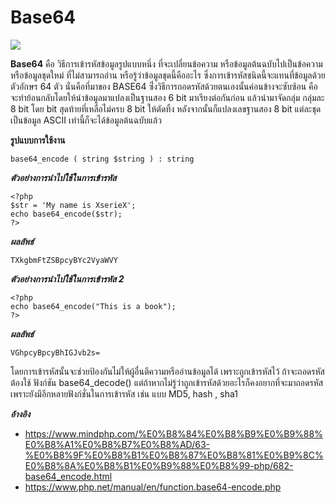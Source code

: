Base64
===================

![]('../images/base64.jpg')

 **Base64** คือ วิธีการเข้ารหัสข้อมูลรูปแบบหนึ่ง ที่จะเปลี่ยนข้อความ หรือข้อมูลต้นฉบับไปเป็นข้อความ หรือข้อมูลชุดใหม่ ที่ไม่สามารถอ่าน หรือรู้ว่าข้อมูลชุดนี้คืออะไร ซึ่งการเข้ารหัสชนิดนี้จะแทนที่ข้อมูลด้วยตัวอักษร 64 ตัว นั่นคือที่มาของ BASE64  ซึ่่งวิธีการถอดรหัสด้วยตนเองนั้นค่อนข้างจะซับซ้อน คือ  จะทําย้อนกลับโดยให้นําข้อมูลมาแปลงเป็นฐานสอง 6 bit มาเรียงต่อกันก่อน แล้วนํามาจัดกลุ่ม กลุ่มละ 8 bit โดย bit สุดท้ายที่เหลือไม่ครบ 8 bit ให้ตัดทิ้ง หลังจากนั้นก็แปลงเลขฐานสอง 8 bit แต่ละชุดเป็นข้อมูล ASCII เท่านี้ก็จะได้ข้อมูลต้นฉบับแล้ว

 **รูปแบบการใช้งาน**

    base64_encode ( string $string ) : string

***ตัวอย่างการนำไปใช้ในการเข้ารหัส*** 

    <?php
    $str = 'My name is XserieX';
    echo base64_encode($str);
    ?>

***ผลลัพธ์***

    TXkgbmFtZSBpcyBYc2VyaWVY

***ตัวอย่างการนำไปใช้ในการเข้ารหัส 2***

    <?php
    echo base64_encode("This is a book");
    ?>

***ผลลัพธ์***

    VGhpcyBpcyBhIGJvb2s=

โดยการเข้ารหัสนั้นจะช่วยป้องกันไม่ให้ผู้อื่นตีความหรืออ่านข้อมูลได้ เพราะถูกเข้ารหัสไว้ ถ้าจะถอดรหัสต้องใช้ ฟังก์ชัน base64_decode() แต่ถ้าหากไม่รู้ว่าถูกเข้ารหัสด้วยอะไรก็คงอยากที่จะมาถอดรหัส เพราะยังมีอีกหลายฟังก์ชั่นในการเข้ารหัส เช่น แบบ MD5, hash , sha1
 
***อ้างอิง***
- <https://www.mindphp.com/%E0%B8%84%E0%B8%B9%E0%B9%88%E0%B8%A1%E0%B8%B7%E0%B8%AD/63-%E0%B8%9F%E0%B8%B1%E0%B8%87%E0%B8%81%E0%B9%8C%E0%B8%8A%E0%B8%B1%E0%B9%88%E0%B8%99-php/682-base64_encode.html>
- <https://www.php.net/manual/en/function.base64-encode.php>

